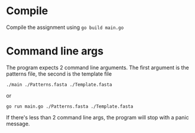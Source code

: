 # Compile
Compile the assignment using `go build main.go`

# Command line args
The program expects 2 command line arguments.
The first argument is the patterns file, the second is the template file

`./main ./Patterns.fasta ./Template.fasta`

or 

`go run main.go ./Patterns.fasta ./Template.fasta`

If there's less than 2 command line args, the program will stop with a panic message.